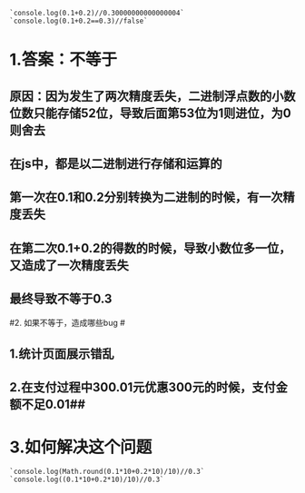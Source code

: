     `console.log(0.1+0.2)//0.30000000000000004`
    `console.log(0.1+0.2==0.3)//false`


# 1.答案：不等于 #
## 原因：因为发生了两次精度丢失，二进制浮点数的小数位数只能存储52位，导致后面第53位为1则进位，为0则舍去 ##
## 在js中，都是以二进制进行存储和运算的 ##
## 第一次在0.1和0.2分别转换为二进制的时候，有一次精度丢失 ##
## 在第二次0.1+0.2的得数的时候，导致小数位多一位，又造成了一次精度丢失 ##
## 最终导致不等于0.3 ##


#2. 如果不等于，造成哪些bug #
## 1.统计页面展示错乱 ##
## 2.在支付过程中300.01元优惠300元的时候，支付金额不足0.01##


# 3.如何解决这个问题 #
    `console.log(Math.round(0.1*10+0.2*10)/10)//0.3`
    `console.log((0.1*10+0.2*10)/10)//0.3`


